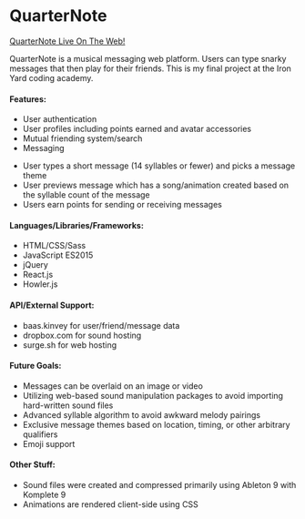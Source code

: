 # QuarterNote

[QuarterNote Live On The Web!](https://quarternote.chat)

QuarterNote is a musical messaging web platform. Users can type snarky messages that then play for their friends. This is my final project at the Iron Yard coding academy.

#### Features:
* User authentication
* User profiles including points earned and avatar accessories
* Mutual friending system/search
* Messaging
 - User types a short message (14 syllables or fewer) and picks a message theme
 - User previews message which has a song/animation created based on the syllable count of the message
 - Users earn points for sending or receiving messages

#### Languages/Libraries/Frameworks:
* HTML/CSS/Sass
* JavaScript ES2015
* jQuery
* React.js
* Howler.js

#### API/External Support:
* baas.kinvey for user/friend/message data
* dropbox.com for sound hosting
* surge.sh for web hosting

#### Future Goals:
* Messages can be overlaid on an image or video
* Utilizing web-based sound manipulation packages to avoid importing hard-written sound files
* Advanced syllable algorithm to avoid awkward melody pairings
* Exclusive message themes based on location, timing, or other arbitrary qualifiers
* Emoji support

#### Other Stuff:
* Sound files were created and compressed primarily using Ableton 9 with Komplete 9
* Animations are rendered client-side using CSS
